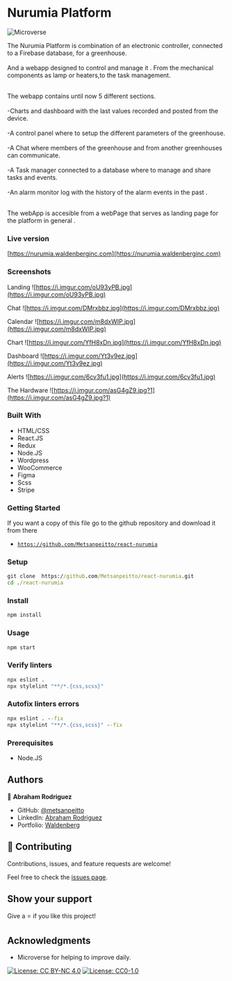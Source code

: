 # Nurumia Platform


![Microverse](https://img.shields.io/website?url=https%3A%2F%2Fimg.shields.io%2Fwebsite%2Fhttp%2Fwww.still-chamber-13739.herokuapp.com%2Findex.html.svg.)

 The Nurumia Platform is combination of an electronic controller, connected to a Firebase database,  for a greenhouse.<br></br>
  And a webapp designed to control and manage it . From the mechanical components as lamp or heaters,to the task 
 management.<br></br>

 The webapp contains until now 5 different sections.<br></br>
   -Charts and dashboard with the last values recorded and posted from the device.<br></br>
   -A control panel where to setup the different parameters of the greenhouse.<br></br>
   -A Chat where members of the greenhouse and from another greenhouses can communicate.<br></br>
   -A Task manager connected to a database where to manage and share tasks and events.<br></br>
   -An alarm monitor log with the history of the alarm events in the past .<br></br>
   
The webApp is accesible from a webPage that serves as landing page for the platform in general .

### Live version

[https://nurumia.waldenberginc.com](https://nurumia.waldenberginc.com)

### Screenshots

Landing
![https://i.imgur.com/oU93yPB.jpg](https://i.imgur.com/oU93yPB.jpg)


Chat 
![https://i.imgur.com/DMrxbbz.jpg](https://i.imgur.com/DMrxbbz.jpg)


Calendar
![https://i.imgur.com/m8dxWIP.jpg](https://i.imgur.com/m8dxWIP.jpg)


Chart
![https://i.imgur.com/YfH8xDn.jpg](https://i.imgur.com/YfH8xDn.jpg)


Dashboard
![https://i.imgur.com/Yt3v9ez.jpg](https://i.imgur.com/Yt3v9ez.jpg)


Alerts
![https://i.imgur.com/6cv3fu1.jpg](https://i.imgur.com/6cv3fu1.jpg)


The Hardware
![https://i.imgur.com/asG4gZ9.jpg?1](https://i.imgur.com/asG4gZ9.jpg?1)


### Built With 

- HTML/CSS
- React.JS
- Redux
- Node.JS
- Wordpress
- WooCommerce
- Figma
- Scss
- Stripe

### Getting Started

If you want a copy of this file go to the github repository and download it from there

- [`https://github.com/Metsanpeitto/react-nurumia`](https://github.com/Metsanpeitto/react-nurumia)


### Setup

```cmd
git clone  https://github.com/Metsanpeitto/react-nurumia.git
cd ./react-nurumia
```

### Install

```cmd
npm install
```

### Usage

```cmd
npm start
```


### Verify linters

```cmd
npx eslint .
npx stylelint "**/*.{css,scss}"
```

### Autofix linters errors

```cmd
npx eslint . --fix
npx stylelint "**/*.{css,scss}" --fix
```


### Prerequisites

- Node.JS


## Authors

👤 **Abraham Rodriguez**

- GitHub: [@metsanpeitto](https://github.com/Metsanpeitto)
- LinkedIn: [Abraham Rodriguez](https://www.linkedin.com/in/abraham-rodriguez-3283a319a/)
- Portfolio: [Waldenberg](https://portfolio.waldenberginc.com)


## 🤝 Contributing

Contributions, issues, and feature requests are welcome!

Feel free to check the [issues page](../../issues/).


## Show your support

Give a ⭐️ if you like this project!


## Acknowledgments

- Microverse for helping to improve daily.


[![License: CC BY-NC 4.0](https://licensebuttons.net/l/by-nc/4.0/80x15.png)](https://creativecommons.org/licenses/by-nc/4.0/)
[![License: CC0-1.0](https://licensebuttons.net/l/zero/1.0/80x15.png)](http://creativecommons.org/publicdomain/zero/1.0/)
